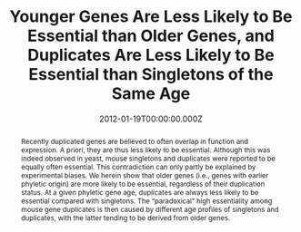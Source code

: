 ﻿---
title: "Younger Genes Are Less Likely to Be Essential than Older Genes, and Duplicates Are Less Likely to Be Essential than Singletons of the Same Age"
publication_types: ["2"]
# Author notes (optional)
authors: 
  - Weihua Chen
  - Kalliopi Trachana
  - Martin J. Lercher
  - Peer Bork


# Author notes (optional)
author_notes: []

publication_short: 
abstract: >-
  Recently duplicated genes are believed to often overlap in function and expression. A priori, they are thus less likely to be essential. Although this was indeed observed in yeast, mouse singletons and duplicates were reported to be equally often essential. This contradiction can only partly be explained by experimental biases. We herein show that older genes (i.e., genes with earlier phyletic origin) are more likely to be essential, regardless of their duplication status. At a given phyletic gene age, duplicates are always less likely to be essential compared with singletons. The “paradoxical” high essentiality among mouse gene duplicates is then caused by different age profiles of singletons and duplicates, with the latter tending to be derived from older genes.

draft: false
featured: ture

slides: null
url_pdf: https://academic.oup.com/mbe/article-pdf/29/7/1703/13645881/mss014.pdf
image:
  caption: ""
  focal_point: ""
  preview_only: false
summary: ""
url_dataset: ""
url_project: ""
url_source: ""
url_video: ""

doi: 10.1093/molbev/mss014
tags:
  - Molecular Biology and Evolution
publication: Molecular Biology and Evolution
projects: []
date: 2012-01-19T00:00:00.000Z
url_slides: ""
publishDate: 2017-01-01T00:00:00.000Z
url_poster: ""
url_code: ""
---

